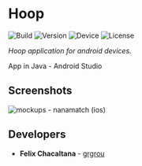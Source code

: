 # Hoop
![Build](https://img.shields.io/badge/build-passing-green.svg)
![Version](https://img.shields.io/badge/version-1.0.0-orange.svg)
![Device](https://img.shields.io/badge/device-android-ff69b4.svg)
![License](https://img.shields.io/badge/license-GPLv3-blue.svg)

<i>Hoop application for android devices.</i><br>

App in Java - Android Studio

## Screenshots

![mockups - nanamatch (ios)](https://github.com/grgrou/nanamatch/blob/master/mockups%20-%20nanamatch.jpeg)

## Developers

* **Felix Chacaltana** - [grgrou](https://github.com/grgrou)
